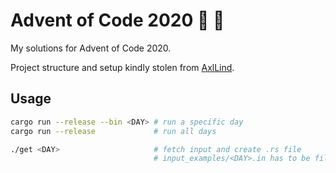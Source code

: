 # Advent of Code 2020 :christmas_tree: :crab:

My solutions for Advent of Code 2020.

Project structure and setup kindly stolen from [AxlLind](https://github.com/AxlLind).

## Usage

```sh
cargo run --release --bin <DAY> # run a specific day
cargo run --release             # run all days

./get <DAY>                     # fetch input and create .rs file
                                # input_examples/<DAY>.in has to be filled in manually
```
